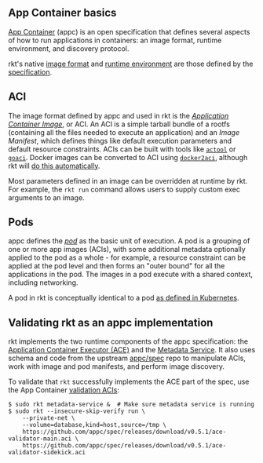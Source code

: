 ## App Container basics

[App Container][appc-repo] (appc) is an open specification that defines several aspects of how to run applications in containers: an image format, runtime environment, and discovery protocol.

rkt's native [image format](#aci) and [runtime environment](#pods) are those defined by the [specification][appc-spec].

## ACI

The image format defined by appc and used in rkt is the [_Application Container Image_][appc-aci], or ACI. An ACI is a simple tarball bundle of a rootfs (containing all the files needed to execute an application) and an _Image Manifest_, which defines things like default execution parameters and default resource constraints. ACIs can be built with tools like [`actool`](https://github.com/appc/spec#building-acis) or [`goaci`](https://github.com/appc/goaci). Docker images can be converted to ACI using [`docker2aci`](https://github.com/appc/docker2aci), although rkt will [do this automatically](https://github.com/coreos/rkt/blob/master/Documentation/running-docker-images.md).

Most parameters defined in an image can be overridden at runtime by rkt. For example, the `rkt run` command allows users to supply custom exec arguments to an image.

## Pods

appc defines the [_pod_][appc-pods] as the basic unit of execution. A pod is a grouping of one or more app images (ACIs), with some additional metadata optionally applied to the pod as a whole - for example, a resource constraint can be applied at the pod level and then forms an "outer bound" for all the applications in the pod. The images in a pod execute with a shared context, including networking.

A pod in rkt is conceptually identical to a pod [as defined in Kubernetes](https://github.com/GoogleCloudPlatform/kubernetes/blob/master/docs/pods.md).

## Validating rkt as an appc implementation

rkt implements the two runtime components of the appc specification: the [Application Container Executor (ACE)][appc-ace] and the [Metadata Service][appc-meta]. It also uses schema and code from the upstream [appc/spec][appc-spec] repo to manipulate ACIs, work with image and pod manifests, and perform image discovery.

To validate that `rkt` successfully implements the ACE part of the spec, use the App Container [validation ACIs][appc-val]:

```
$ sudo rkt metadata-service &  # Make sure metadata service is running
$ sudo rkt --insecure-skip-verify run \
	--private-net \
	--volume=database,kind=host,source=/tmp \
	https://github.com/appc/spec/releases/download/v0.5.1/ace-validator-main.aci \
	https://github.com/appc/spec/releases/download/v0.5.1/ace-validator-sidekick.aci
```

[appc-repo]: https://github.com/appc/spec/
[appc-spec]: https://github.com/appc/spec/blob/master/SPEC.md
[appc-aci]: https://github.com/appc/spec/blob/master/spec/aci.md#app-container-image
[appc-pods]: https://github.com/appc/spec/blob/master/spec/pods.md#app-container-pods-pods
[appc-ace]: https://github.com/appc/spec/blob/master/spec/ace.md#app-container-executor
[appc-meta]: https://github.com/appc/spec/blob/master/spec/ace.md#app-container-metadata-service
[appc-val]: https://github.com/appc/spec/blob/master/README.md#validating-app-container-executors-aces
